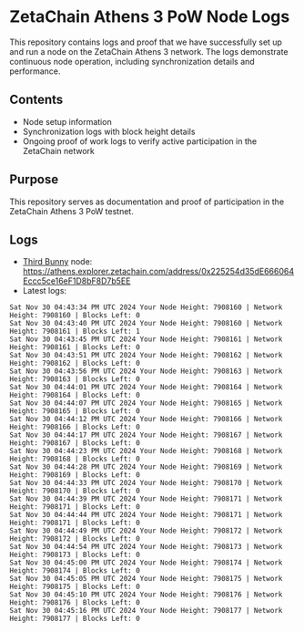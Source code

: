 # ZetaChain Athens 3 PoW Node Logs
This repository contains logs and proof that we have successfully set up and run a node on the ZetaChain Athens 3 network. The logs demonstrate continuous node operation, including synchronization details and performance.

## Contents
- Node setup information
- Synchronization logs with block height details
- Ongoing proof of work logs to verify active participation in the ZetaChain network

## Purpose
This repository serves as documentation and proof of participation in the ZetaChain Athens 3 PoW testnet.

## Logs

- [Third Bunny](https://thirdbunny.xyz/) node: https://athens.explorer.zetachain.com/address/0x225254d35dE666064Eccc5ce16eF1D8bF8D7b5EE
- Latest logs:
```
Sat Nov 30 04:43:34 PM UTC 2024 Your Node Height: 7908160 | Network Height: 7908160 | Blocks Left: 0
Sat Nov 30 04:43:40 PM UTC 2024 Your Node Height: 7908160 | Network Height: 7908161 | Blocks Left: 1
Sat Nov 30 04:43:45 PM UTC 2024 Your Node Height: 7908161 | Network Height: 7908161 | Blocks Left: 0
Sat Nov 30 04:43:51 PM UTC 2024 Your Node Height: 7908162 | Network Height: 7908162 | Blocks Left: 0
Sat Nov 30 04:43:56 PM UTC 2024 Your Node Height: 7908163 | Network Height: 7908163 | Blocks Left: 0
Sat Nov 30 04:44:01 PM UTC 2024 Your Node Height: 7908164 | Network Height: 7908164 | Blocks Left: 0
Sat Nov 30 04:44:07 PM UTC 2024 Your Node Height: 7908165 | Network Height: 7908165 | Blocks Left: 0
Sat Nov 30 04:44:12 PM UTC 2024 Your Node Height: 7908166 | Network Height: 7908166 | Blocks Left: 0
Sat Nov 30 04:44:17 PM UTC 2024 Your Node Height: 7908167 | Network Height: 7908167 | Blocks Left: 0
Sat Nov 30 04:44:23 PM UTC 2024 Your Node Height: 7908168 | Network Height: 7908168 | Blocks Left: 0
Sat Nov 30 04:44:28 PM UTC 2024 Your Node Height: 7908169 | Network Height: 7908169 | Blocks Left: 0
Sat Nov 30 04:44:33 PM UTC 2024 Your Node Height: 7908170 | Network Height: 7908170 | Blocks Left: 0
Sat Nov 30 04:44:39 PM UTC 2024 Your Node Height: 7908171 | Network Height: 7908171 | Blocks Left: 0
Sat Nov 30 04:44:44 PM UTC 2024 Your Node Height: 7908171 | Network Height: 7908171 | Blocks Left: 0
Sat Nov 30 04:44:49 PM UTC 2024 Your Node Height: 7908172 | Network Height: 7908172 | Blocks Left: 0
Sat Nov 30 04:44:54 PM UTC 2024 Your Node Height: 7908173 | Network Height: 7908173 | Blocks Left: 0
Sat Nov 30 04:45:00 PM UTC 2024 Your Node Height: 7908174 | Network Height: 7908174 | Blocks Left: 0
Sat Nov 30 04:45:05 PM UTC 2024 Your Node Height: 7908175 | Network Height: 7908175 | Blocks Left: 0
Sat Nov 30 04:45:10 PM UTC 2024 Your Node Height: 7908176 | Network Height: 7908176 | Blocks Left: 0
Sat Nov 30 04:45:16 PM UTC 2024 Your Node Height: 7908177 | Network Height: 7908177 | Blocks Left: 0
```
